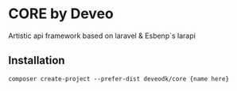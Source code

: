 # CORE by Deveo
Artistic api framework based on laravel & Esbenp`s larapi

## Installation

``` composer create-project --prefer-dist deveodk/core {name here} ```
